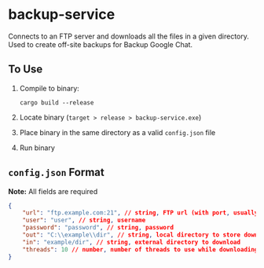 # backup-service

Connects to an FTP server and downloads all the files in a given directory. Used to create off-site backups for Backup Google Chat.

## To Use

1. Compile to binary:

       cargo build --release

2. Locate binary (`target > release > backup-service.exe`)

3. Place binary in the same directory as a valid `config.json` file

4. Run binary

## `config.json` Format

**Note:** All fields are required

```json
{
    "url": "ftp.example.com:21", // string, FTP url (with port, usually 21)
    "user": "user", // string, username
    "password": "password", // string, password
    "out": "C:\\example\\dir", // string, local directory to store downloaded files in
    "in": "example/dir", // string, external directory to download
    "threads": 10 // number, number of threads to use while downloading files, more threads = faster download but more resource usage
}
```
